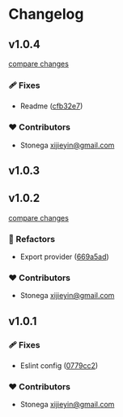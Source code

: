 # Changelog


## v1.0.4

[compare changes](https://github.com/stonega/nuxt-yapi/compare/v1.0.3...v1.0.4)

### 🩹 Fixes

- Readme ([cfb32e7](https://github.com/stonega/nuxt-yapi/commit/cfb32e7))

### ❤️ Contributors

- Stonega <xijieyin@gmail.com>

## v1.0.3

## v1.0.2

[compare changes](https://github.com/stonega/nuxt-yapi/compare/v1.0.1...v1.0.2)

### 💅 Refactors

- Export provider ([669a5ad](https://github.com/stonega/nuxt-yapi/commit/669a5ad))

### ❤️ Contributors

- Stonega <xijieyin@gmail.com>

## v1.0.1


### 🩹 Fixes

- Eslint config ([0779cc2](https://github.com/stonega/nuxt-yapi/commit/0779cc2))

### ❤️ Contributors

- Stonega <xijieyin@gmail.com>

